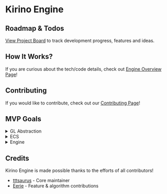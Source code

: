 # Kirino Engine

## Roadmap & Todos
[View Project Board](https://github.com/orgs/CleanroomMC/projects/13) to track development progress, features and ideas.

## How It Works?
If you are curious about the tech/code details, check out [Engine Overview Page](https://github.com/CleanroomMC/Cleanroom/blob/proposal/render-system/ENGINE_OVERVIEW.md)!

## Contributing
If you would like to contribute, check out our [Contributing Page](https://github.com/CleanroomMC/Cleanroom/tree/proposal/render-system?tab=contributing-ov-file)!

## MVP Goals

<details>
<summary>GL Abstraction</summary>

**Goal**: a semantic abstraction layer that preserves the meaning of GL operations instead of a black-box GL wrapper 

- GL Resource Abstraction 🚧
  - Resource manager 🚧
- Shader Abstraction 🚧
  - Only support `vert` + `frag` for now, but design with `tess`, `compute`, etc. in mind
  - Global shader registry
    - Compile and store shaders
    - Shader source hashing
  - Uniform
    - Parse uniforms from shader source
    - Uniform location and type memorization
    - UBO support
  - ShaderProgram
    - Uniform input type widening
- Buffer Abstraction 🚧
  - Generic buffer object + View ✅
  - VAO + VBO + EBO -> Mesh
  - UBO, SSBO
  - PBO pack & unpack
  - TBO
  - Upload hint + access hint
  - Persistent buffer ✅
  - Framebuffer ✅
    - Attachment ✅
    - RenderBuffer ✅
- Mesh Abstraction 🚧
  - Mesh
  - InstancedMesh
  - MultiDrawMesh
  - Vertex attribute layout ✅
- Texture Abstraction 🚧
  - Sampler
  - Generic texture object + View ✅
  - Texture 🚧
    - Texture2D (for common uses) ✅
    - Texture2DMultisample (for multisampling fbo) 🚧
    - Texture2DArray (for texture atlas)
    - ...
- Sync / Fence Abstraction
- Debug Abstraction ✅
  - KHR_debug ✅
- Material Abstraction
  - MaterialTemplate to describe layout and shaders
  - MaterialInstance to hold actual parameters

</details>

<details>
<summary>ECS</summary>

- Overall ECS structure ✅
  - CleanWorld, CleanEntity, CleanComponent, CleanSystem ✅
- Entity ✅
  - Entity manager (utilizes archetype) ✅
- Component ✅
  - Component schema ✅
  - Class scan via ClassGraph ✅
- Storage ✅
  - Archetype ✅
- Runtime 🚧
  - `SystemExeGraph` to coordinate different systems
    - Execution priority
    - Async execution & barrier
- Job ✅
  - Job is a unit of work that can be split and executed in parallel ✅

</details>

<details>
<summary>Engine</summary>

- CPU & GPU hybrid dual pipeline
- DrawCommand decorating mechanism
- RenderPass / Subpass architecture 🚧
- Built-in Multi-resolution & Super-sampling
- Immutable Pipeline State Object 🚧
- Scriptable pipeline
- ...

</details>

## Credits

Kirino Engine is made possible thanks to the efforts of all contributors!

- [tttsaurus](https://github.com/tttsaurus) - Core maintainer
- [Eerie](https://github.com/Kuba663) - Feature & algorithm contributions
